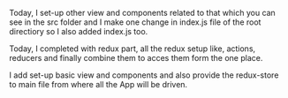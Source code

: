 Today, I set-up other view and components related to that which you can see in the src folder and I make one change in index.js file of the root directiory so I also added index.js too.

Today, I completed with redux part, all the redux setup like, actions, reducers and finally combine them to acces them form the one place.

I add set-up basic view and components and also provide the redux-store to main file from where all the App will be driven.
